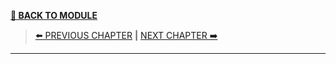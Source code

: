 [__🧭 BACK TO MODULE__](../README.md)

> [⬅️ PREVIOUS CHAPTER](./2-building-environment-with-stacks.md) __|__ [NEXT CHAPTER ➡️](./4-core-practice-continuously-and-deliver.md)

---

